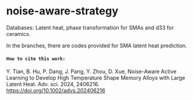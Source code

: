 # noise-aware-strategy
Databases: Latent heat, phase transformation for SMAs and d33 for ceramics.

In the branches, there are codes provided for SMA latent heat prediction.
#### `How to cite this work:`
Y. Tian, B. Hu, P. Dang, J. Pang, Y. Zhou, D. Xue, Noise-Aware Active Learning to Develop High
Temperature Shape Memory Alloys with Large Latent Heat. Adv. sci. 2024, 2406216. https://doi.org/10.1002/advs.202406216

